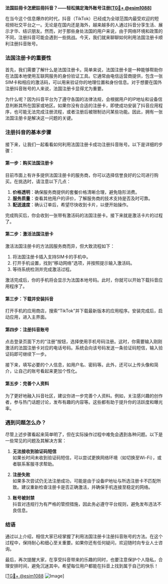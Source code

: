 **法国註冊卡怎麽註冊抖音？——轻松搞定海外账号注册[[TG💪+ @esim1088](https://t.me/s/esim1088)]**

在当今这个信息爆炸的时代，抖音（TikTok）已经成为全球范围内最受欢迎的短视频社交平台之一。无论是在国内还是海外，越来越多的人通过抖音分享生活、展示才华、结识朋友。然而，对于那些身处法国的用户来说，由于网络环境和政策的不同，注册抖音可能会遇到一些挑战。今天，我们就来聊聊如何利用法国注册卡顺利注册抖音账号。

### 法国注册卡的重要性

首先，我们需要了解什么是法国注册卡。简单来说，法国注册卡是一种能够帮助你在法国本地使用互联网服务的身份验证工具。它通常由电信运营商提供，包含一张SIM卡和相应的激活码，可以用来验证你的地理位置和身份信息。对于想要在国外注册抖音账号的人来说，法国注册卡显得尤为重要。

为什么呢？因为抖音平台为了遵守各国的法律法规，会根据用户的IP地址和设备信息判断其所在国家或地区。如果你没有合适的注册卡，即使成功安装了抖音应用程序，也可能无法完成注册流程，或者注册后被限制访问某些功能。因此，拥有一张法国注册卡是解决这一问题的关键。

### 注册抖音的基本步骤

接下来，让我们一起看看如何利用法国注册卡成功注册抖音账号。以下是详细的步骤：

#### 第一步：购买法国注册卡

目前市面上有许多提供法国注册卡的服务商，你可以选择信誉良好的公司进行购买。在挑选时，请注意以下几点：

1. **价格透明**：确保服务商提供的套餐价格清晰合理，避免隐形消费。
2. **服务质量**：查看其他用户的评价，了解服务商的技术支持是否及时可靠。
3. **配送速度**：确认订单后，希望尽快收到卡片，以便开始操作。

完成购买后，你会收到一张带有激活码的法国注册卡。接下来就是激活卡片的过程了。

#### 第二步：激活法国注册卡

激活法国注册卡的方法因服务商而异，但大致流程如下：

1. 将法国注册卡插入支持SIM卡的手机中。
2. 打开手机设置，找到“移动网络”选项，并按照提示输入激活码。
3. 等待系统检测并完成激活过程。

激活完成后，你的手机将会显示为法国本地号码。此时，你就可以开始下载抖音应用程序了。

#### 第三步：下载并安装抖音

打开手机的应用商店，搜索“TikTok”并下载最新版本的应用程序。安装完成后，启动应用，进入主界面。

#### 第四步：注册抖音账号

点击登录页面下方的“注册”按钮，选择使用手机号码注册。这时，你需要输入刚刚激活的法国注册卡对应的电话号码。系统会向该号码发送一条验证码短信，输入验证码即可继续下一步。

接下来，填写必要的个人信息，如用户名、密码等。此外，还可以上传头像和简介，让自己的账号看起来更加个性化。

#### 第五步：完善个人资料

为了更好地融入抖音社区，建议你进一步完善个人资料。例如，关注感兴趣的创作者，参与热门话题讨论，发布有趣的内容等。这些都有助于提升你的活跃度和曝光率。

### 遇到问题怎么办？

尽管上述步骤看起来简单明了，但在实际操作过程中难免会遇到各种问题。以下是一些常见的问题及其解决方案：

1. **无法接收到验证码短信**  
   如果长时间未收到验证码短信，可以尝试更换网络环境（如切换至Wi-Fi），或者联系客服寻求帮助。

2. **注册失败**  
   如果多次尝试仍无法注册成功，可能是由于设备IP地址与所选注册卡不匹配所致。建议重新检查注册卡是否正确激活，并确保手机连接至稳定的网络。

3. **账号被封禁**  
   抖音对违规行为有严格的管控措施，因此务必遵守平台规则，避免发布违法不良信息。

### 结语

通过以上介绍，相信大家已经掌握了利用法国注册卡注册抖音账号的方法。在这个过程中，保持耐心和细心至关重要。如果你还有任何疑问，欢迎随时向专业人士咨询。

最后，再次提醒大家，在享受抖音带来的乐趣的同时，也要注意保护个人隐私，合理安排时间，避免沉迷其中。希望每位用户都能在抖音上找到属于自己的快乐！

[[TG💪+ @esim1088](https://t.me/s/esim1088) ![Image](https://i.postimg.cc/4NQfJmqS/Snipaste-2025-05-13-00-14-12.png)]